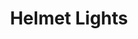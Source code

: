 ---
title:  Helmet Lights
layout: post
excerpt: A few different custom mounts to attach lights to bike helmets.
permalink: /projects/helmet_lights

img:
    src: /assets/projects/helmet_lights/bw_thumbnail.svg
    alt: A CAD model of a 3D printable mount for a common LED light onto a helmet.
    class: invertable
---